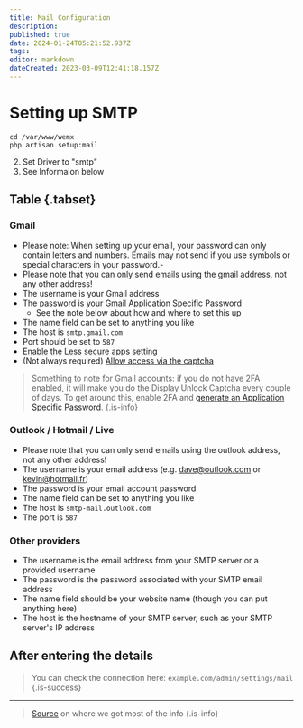 ```yaml
---
title: Mail Configuration
description: 
published: true
date: 2024-01-24T05:21:52.937Z
tags: 
editor: markdown
dateCreated: 2023-03-09T12:41:18.157Z
---
```


# Setting up SMTP
```shell
cd /var/www/wemx
php artisan setup:mail
```
2. Set Driver to "smtp"
3. See Informaion below

## Table {.tabset}

### Gmail
- Please note: When setting up your email, your password can only contain letters and numbers. Emails may not send if you use symbols or special characters in your password.-
- Please note that you can only send emails using the gmail address, not any other address!
- The username is your Gmail address
- The password is your Gmail Application Specific Password
	- See the note below about how and where to set this up
- The name field can be set to anything you like
- The host is `smtp.gmail.com`
- Port should be set to `587`
- [Enable the Less secure apps setting](https://myaccount.google.com/lesssecureapps?pli=1)
- (Not always required) [Allow access via the captcha](https://accounts.google.com/b/0/DisplayUnlockCaptcha)

> Something to note for Gmail accounts: if you do not have 2FA enabled, it will make you do the Display Unlock Captcha every couple of days. To get around this, enable 2FA and [generate an Application Specific Password](https://support.google.com/accounts/answer/185833?hl=en).
{.is-info}

### Outlook / Hotmail / Live
- Please note that you can only send emails using the outlook address, not any other address!
- The username is your email address (e.g. dave@outlook.com or kevin@hotmail.fr)
- The password is your email account password
- The name field can be set to anything you like
- The host is `smtp-mail.outlook.com`
- The port is `587`

### Other providers
- The username is the email address from your SMTP server or a provided username
- The password is the password associated with your SMTP email address
- The name field should be your website name (though you can put anything here)
- The host is the hostname of your SMTP server, such as your SMTP server's IP address

## After entering the details
> You can check the connection here: `example.com/admin/settings/mail`
{.is-success}

---

> [Source](https://docs.namelessmc.com/en/smtp) on where we got most of the info
{.is-info}
